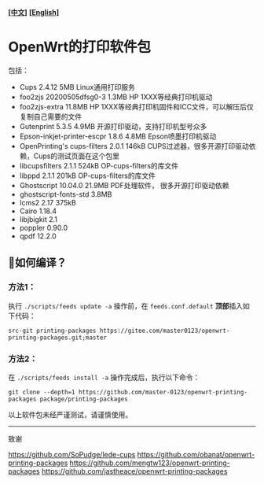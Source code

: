 [**[中文]**](README.md) [**[English]**](README-en.md)
# OpenWrt的打印软件包

包括：

- Cups 2.4.12							  5MB
  Linux通用打印服务
- foo2zjs 20200505dfsg0-3				  1.3MB
  HP 1XXX等经典打印机驱动
- foo2zjs-extra							 11.8MB
  HP 1XXX等经典打印机固件和ICC文件，可以解压后仅复制自己需要的文件
- Gutenprint 5.3.5						   4.9MB
  开源打印驱动，支持打印机型号众多
- Epson-inkjet-printer-escpr 1.8.6  		4.8MB
  Epson喷墨打印机驱动
- OpenPrinting's cups-filters 2.0.1			146kB
  CUPS过滤器，很多开源打印驱动依赖，Cups的测试页面在这个包里
- libcupsfilters 2.1.1						524kB
  OP-cups-filters的库文件
- libppd 2.1.1								201kB
  OP-cups-filters的库文件
- Ghostscript 10.04.0    					21.9MB
  PDF处理软件， 很多开源打印驱动依赖
- ghostscript-fonts-std    					 3.8MB
- lcms2 2.17 								375kB
- Cairo 1.18.4
- libjbigkit 2.1
- poppler 0.90.0
- qpdf 12.2.0

## 📌如何编译？

### 方法1：

执行 `./scripts/feeds update -a` 操作前，在 `feeds.conf.default` **顶部**插入如下代码：

```
src-git printing-packages https://gitee.com/master0123/openwrt-printing-packages.git;master
```

### 方法2：

在 `./scripts/feeds install -a` 操作完成后，执行以下命令：

```shell
git clone --depth=1 https://github.com/master-0123/openwrt-printing-packages package/printing-packages
```

以上软件包未经严谨测试，请谨慎使用。

--------------------------------------------

致谢

https://github.com/SoPudge/lede-cups
https://github.com/obanat/openwrt-printing-packages
https://github.com/mengtw123/openwrt-printing-packages
https://github.com/jastheace/openwrt-printing-packages